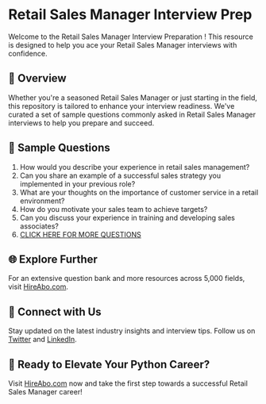 # Retail Sales Manager Interview Prep

Welcome to the Retail Sales Manager Interview Preparation ! This resource is designed to help you ace your Retail Sales Manager interviews with confidence.

## 🚀 Overview

Whether you're a seasoned Retail Sales Manager or just starting in the field, this repository is tailored to enhance your interview readiness. We've curated a set of sample questions commonly asked in Retail Sales Manager interviews to help you prepare and succeed.

## 📝 Sample Questions

1. How would you describe your experience in retail sales management?
2. Can you share an example of a successful sales strategy you implemented in your previous role?
3. What are your thoughts on the importance of customer service in a retail environment?
4. How do you motivate your sales team to achieve targets?
5. Can you discuss your experience in training and developing sales associates?
6. [CLICK HERE FOR MORE QUESTIONS](https://hireabo.com/job/22_0_3/Retail%20Sales%20Manager)

## 🌐 Explore Further

For an extensive question bank and more resources across 5,000 fields, visit [HireAbo.com](https://www.hireabo.com).

## 📱 Connect with Us

Stay updated on the latest industry insights and interview tips. Follow us on [Twitter](https://twitter.com/hireabo) and [LinkedIn](https://www.linkedin.com/in/hire-abo-3609972a8/).

## 🚀 Ready to Elevate Your Python Career?

Visit [HireAbo.com](https://www.hireabo.com) now and take the first step towards a successful Retail Sales Manager career!